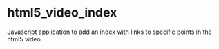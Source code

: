 html5_video_index
=================

Javascript application to add an index with links to specific points in the html5 video
